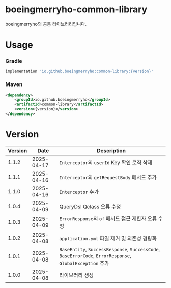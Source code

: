 # boeingmerryho-common-library

boeingmerryho의 공통 라이브러리입니다.

# Usage

### Gradle
```gradle
implementation 'io.github.boeingmerryho:common-library:{version}'
```
### Maven
```xml
<dependency>
    <groupId>io.github.boeingmerryho</groupId>
    <artifactId>common-library</artifactId>
    <version>{version}</version>
</dependency>
```

# Version
| Version | Date       | Description                                                                                           |
|---------|------------|-------------------------------------------------------------------------------------------------------|
| 1.1.2   | 2025-04-17 | `Interceptor`의 `userId` Key 확인 로직 삭제                                                               |
| 1.1.1   | 2025-04-16 | `Interceptor`의 `getRequestBody` 메서드 추가                                                              |
| 1.1.0   | 2025-04-16 | `Interceptor` 추가                                                                                      |
| 1.0.4   | 2025-04-09 | QueryDsl Qclass 오류 수정                                                                                 |
| 1.0.3   | 2025-04-09 | `ErrorResponse`의 `of` 메서드 접근 제한자 오류 수정                                                                |
| 1.0.2   | 2025-04-08 | `application.yml` 파일 제거 및 의존성 경량화                                                                     |
| 1.0.1   | 2025-04-08 | `BaseEntity`, `SuccessResponse`, `SuccessCode`, `BaseErrorCode`, `ErrorResponse`, `GlobalException` 추가 |
| 1.0.0   | 2025-04-08 | 라이브러리 생성                                                                                              |
